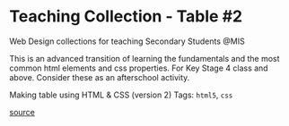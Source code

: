 # Teaching Collection - Table #2
Web Design collections for teaching Secondary Students @MIS

This is an advanced transition of learning the fundamentals and the most common html elements and css properties. For Key Stage 4 class and above. Consider these as an afterschool activity.

Making table using HTML & CSS (version 2)
Tags: `html5`, `css`

[source](https://developer.mozilla.org/en-US/docs/Learn/HTML/Tables/Advanced)
